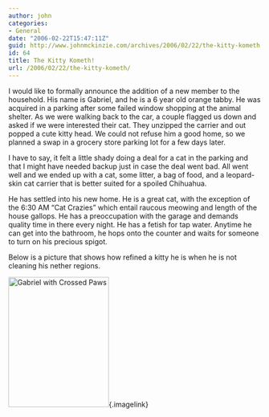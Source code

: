 ```yaml
---
author: john
categories:
- General
date: "2006-02-22T15:47:11Z"
guid: http://www.johnmckinzie.com/archives/2006/02/22/the-kitty-kometh
id: 64
title: The Kitty Kometh!
url: /2006/02/22/the-kitty-kometh/
---
```


I would like to formally announce the addition of a new member to the household. His name is Gabriel, and he is a 6 year old orange tabby. He was acquired in a parking after some failed window shopping at the animal shelter. As we were walking back to the car, a couple flagged us down and asked if we were interested their cat. They unzipped the carrier and out popped a cute kitty head. We could not refuse him a good home, so we planned a swap in a grocery store parking lot for a few days later.

I have to say, it felt a little shady doing a deal for a cat in the parking and that I might have needed backup just in case the deal went bad. All went well and we ended up with a cat, some litter, a bag of food, and a leopard-skin cat carrier that is better suited for a spoiled Chihuahua.

He has settled into his new home. He is a great cat, with the exception of the 6:30 AM &#8220;Cat Crazies&#8221; which entail raucous meowing and length of the house gallops. He has a preoccupation with the garage and demands quality time in there every night. He has a fetish for tap water. Anytime he can get into the bathroom, he hops onto the counter and waits for someone to turn on his precious spigot.

Below is a picture that shows how refined a kitty he is when he is not cleaning his nether regions.

[<img width="200" height="259" class="centered" id="image65" alt="Gabriel with Crossed Paws" src="http://www.johnmckinzie.com/wordpress/wp-content/uploads/2006/02/gabe-cross-paws.jpg" />](http://www.johnmckinzie.com/wordpress/wp-content/uploads/2006/02/gabe-cross-paws.jpg "Gabriel with Crossed Paws"){.imagelink}